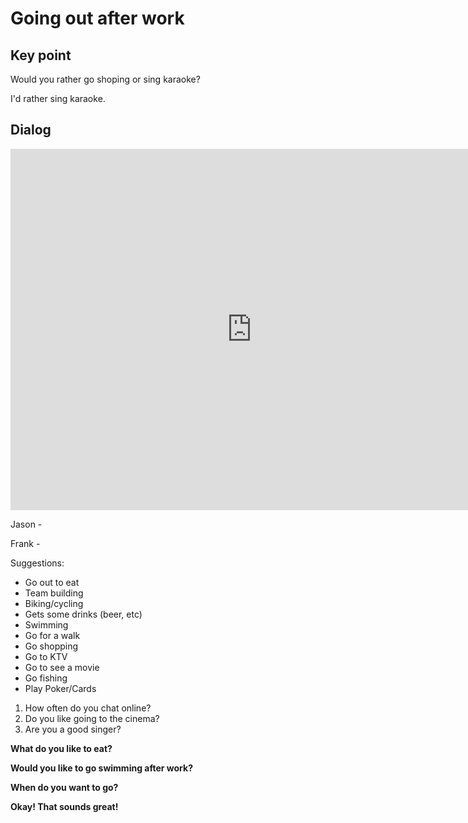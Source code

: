 # Going out after work

## Key point

Would you rather go  shoping or sing karaoke?

I'd rather sing karaoke. 



## Dialog



<iframe name="easyXDM_default997_provider" id="easyXDM_default997_provider" src="https://cns.ef-cdn.com/Juno/EvcContent/10/98/2/Going_out_after_work/index.html?api_v=0.0.13&amp;accessKey=f7607478-78ab-4e0d-84c6-150058a50d38&amp;attendanceToken=5f16cb56-83ec-4e62-bf8a-6164eaced991&amp;xdm_e=https%3A%2F%2Fevc.ef.com.cn&amp;xdm_c=default997&amp;xdm_p=1" frameborder="0" style="box-sizing: border-box; width: 770.656px; height: 578px;"></iframe>

Jason - 

Frank - 



Suggestions: 

- Go out to eat
- Team building 
- Biking/cycling
- Gets some drinks (beer, etc)
- Swimming
- Go for a walk
- Go shopping 
- Go to KTV 
- Go to see a movie
- Go fishing 
- Play Poker/Cards



1. How often do you chat online?  
2. Do you like going to the cinema? 
3. Are you a good singer?  



**What do you like to eat?**  



**Would you like to go swimming after work?**  



**When do you want to go?**  



**Okay!  That sounds great!**  

